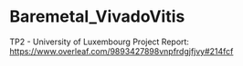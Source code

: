 # Baremetal_VivadoVitis
TP2 - University of Luxembourg Project
Report:
https://www.overleaf.com/9893427898vnpfrdgjfjvy#214fcf
